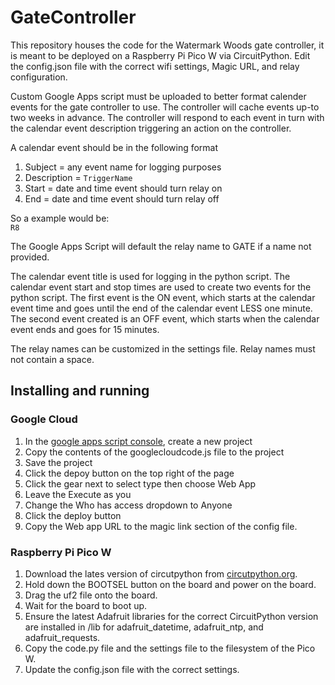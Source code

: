 # GateController
This repository houses the code for the Watermark Woods gate controller, it is meant to be deployed on a Raspberry Pi Pico W via CircuitPython.
Edit the config.json file with the correct wifi settings, Magic URL, and relay configuration.

Custom Google Apps script must be uploaded to better format calender events for the gate controller to use.
The controller will cache events up-to two weeks in advance.
The controller will respond to each event in turn with the calendar event description triggering an action on the controller.

A calendar event should be in the following format
1. Subject = any event name for logging purposes
2. Description = ```TriggerName```
3. Start = date and time event should turn relay on
4. End = date and time event should turn relay off

So a example would be:  
```R8```

The Google Apps Script will default the relay name to GATE if a name not provided.

The calendar event title is used for logging in the python script. The calendar event start and stop times are used to create two events for the python script. The first event is the ON event, which starts at the calendar event time and goes until the end of the calendar event LESS one minute. The second event created is an OFF event, which starts when the calendar event ends and goes for 15 minutes.

The relay names can be customized in the settings file. Relay names must not contain a space.

## Installing and running
### Google Cloud
1. In the [google apps script console](https://www.google.com/script/start/), create a new project
2. Copy the contents of the googlecloudcode.js file to the project
3. Save the project
4. Click the depoy button on the top right of the page
5. Click the gear next to select type then choose Web App
6. Leave the Execute as you
7. Change the Who has access dropdown to Anyone
8. Click the deploy button
9. Copy the Web app URL to the magic link section of the config file.
### Raspberry Pi Pico W
1. Download the lates version of circutpython from [circutpython.org](https://circuitpython.org/board/raspberry_pi_pico_w/).
2. Hold down the BOOTSEL button on the board and power on the board.
3. Drag the uf2 file onto the board.
4. Wait for the board to boot up.
5. Ensure the latest Adafruit libraries for the correct CircuitPython version are installed in /lib for adafruit_datetime, adafruit_ntp, and adafruit_requests.
6. Copy the code.py file and the settings file to the filesystem of the Pico W.
7. Update the config.json file with the correct settings.
